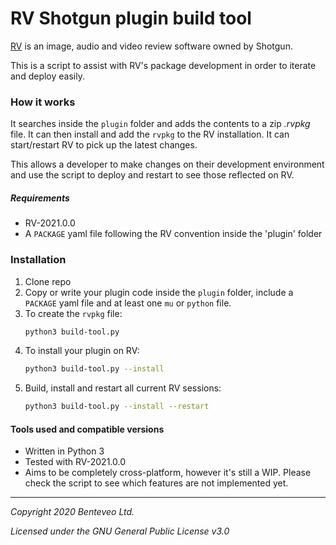 # RV Shotgun plugin build tool
[RV](https://www.shotgunsoftware.com/rv) is an image, audio and video review software 
owned by Shotgun.

This is a script to assist with RV's package development in order to iterate and deploy easily.


### How it works
It searches inside the `plugin` folder and adds the contents to a zip _.rvpkg_ file.
It can then install and add the `rvpkg` to the RV installation.
It can start/restart RV to pick up the latest changes.

This allows a developer to make changes on their development environment and use the 
script to deploy and restart to see those reflected on RV.

##### Requirements

* RV-2021.0.0
* A `PACKAGE` yaml file following the RV convention inside the 'plugin' folder

### Installation

1. Clone repo
2. Copy or write your plugin code inside the `plugin` folder, include a `PACKAGE` yaml 
file and at least one `mu` or `python` file.
3. To create the `rvpkg` file:
    ```bash
    python3 build-tool.py
   ```
4. To install your plugin on RV:
    ```bash
    python3 build-tool.py --install
   ```
5. Build, install and restart all current RV sessions:
    ```bash
    python3 build-tool.py --install --restart
   ```


#### Tools used and compatible versions

* Written in Python 3
* Tested with RV-2021.0.0
* Aims to be completely cross-platform, however it's still a WIP. Please check the
script to see which features are not implemented yet.



----------------------------------------------------------------------------
_Copyright 2020 Benteveo Ltd._

_Licensed under the GNU General Public License v3.0_